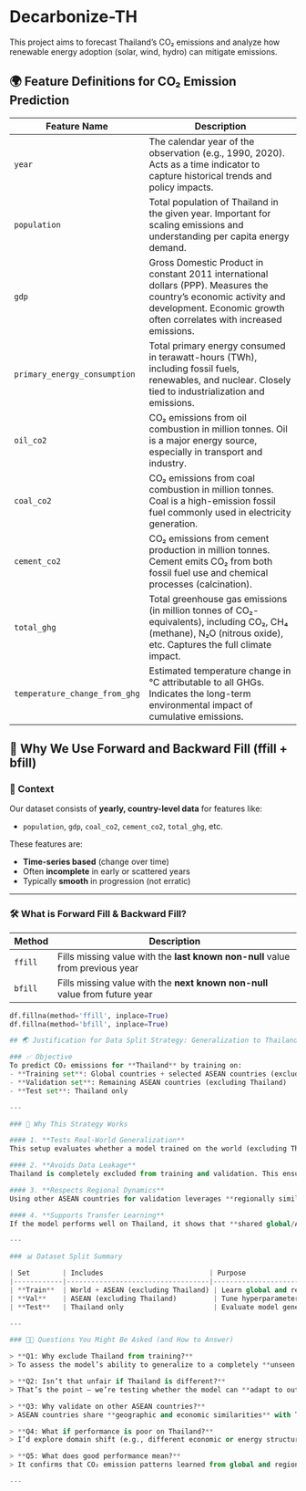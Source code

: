 # Decarbonize-TH

This project aims to forecast Thailand’s CO₂ emissions and analyze how renewable energy adoption (solar, wind, hydro) can mitigate emissions.


## 🌍 Feature Definitions for CO₂ Emission Prediction

| **Feature Name**                  | **Description** |
|----------------------------------|------------------|
| `year`                           | The calendar year of the observation (e.g., 1990, 2020). Acts as a time indicator to capture historical trends and policy impacts. |
| `population`                     | Total population of Thailand in the given year. Important for scaling emissions and understanding per capita energy demand. |
| `gdp`                            | Gross Domestic Product in constant 2011 international dollars (PPP). Measures the country’s economic activity and development. Economic growth often correlates with increased emissions. |
| `primary_energy_consumption`     | Total primary energy consumed in terawatt-hours (TWh), including fossil fuels, renewables, and nuclear. Closely tied to industrialization and emissions. |
| `oil_co2`                        | CO₂ emissions from oil combustion in million tonnes. Oil is a major energy source, especially in transport and industry. |
| `coal_co2`                       | CO₂ emissions from coal combustion in million tonnes. Coal is a high-emission fossil fuel commonly used in electricity generation. |
| `cement_co2`                     | CO₂ emissions from cement production in million tonnes. Cement emits CO₂ from both fossil fuel use and chemical processes (calcination). |
| `total_ghg`                      | Total greenhouse gas emissions (in million tonnes of CO₂-equivalents), including CO₂, CH₄ (methane), N₂O (nitrous oxide), etc. Captures the full climate impact. |
| `temperature_change_from_ghg`    | Estimated temperature change in °C attributable to all GHGs. Indicates the long-term environmental impact of cumulative emissions. |


## 🧼 Why We Use Forward and Backward Fill (ffill + bfill)

### 📌 Context
Our dataset consists of **yearly, country-level data** for features like:

- `population`, `gdp`, `coal_co2`, `cement_co2`, `total_ghg`, etc.

These features are:
- **Time-series based** (change over time)
- Often **incomplete** in early or scattered years
- Typically **smooth** in progression (not erratic)

---

### 🛠 What is Forward Fill & Backward Fill?

| Method        | Description |
|---------------|-------------|
| `ffill`       | Fills missing value with the **last known non-null** value from previous year |
| `bfill`       | Fills missing value with the **next known non-null** value from future year |

```python
df.fillna(method='ffill', inplace=True)
df.fillna(method='bfill', inplace=True)

## 🌏 Justification for Data Split Strategy: Generalization to Thailand

### ✅ Objective
To predict CO₂ emissions for **Thailand** by training on:
- **Training set**: Global countries + selected ASEAN countries (excluding Thailand)
- **Validation set**: Remaining ASEAN countries (excluding Thailand)
- **Test set**: Thailand only

---

### 🧠 Why This Strategy Works

#### 1. **Tests Real-World Generalization**
This setup evaluates whether a model trained on the world (excluding Thailand) can generalize to an **unseen target country**. It simulates deployment where we don’t have training data for the country of interest.

#### 2. **Avoids Data Leakage**
Thailand is completely excluded from training and validation. This ensures a **clean, unbiased evaluation**.

#### 3. **Respects Regional Dynamics**
Using other ASEAN countries for validation leverages **regionally similar patterns** (e.g., climate, energy use) while still keeping Thailand out.

#### 4. **Supports Transfer Learning**
If the model performs well on Thailand, it shows that **shared global/ASEAN dynamics** are sufficient to generalize. If not, it may signal the need for **domain-specific tuning**.

---

### 📊 Dataset Split Summary

| Set        | Includes                          | Purpose                              |
|------------|-----------------------------------|--------------------------------------|
| **Train**  | World + ASEAN (excluding Thailand) | Learn global and regional patterns   |
| **Val**    | ASEAN (excluding Thailand)         | Tune hyperparameters regionally      |
| **Test**   | Thailand only                      | Evaluate model generalization        |

---

### 🧑‍🏫 Questions You Might Be Asked (and How to Answer)

> **Q1: Why exclude Thailand from training?**  
> To assess the model’s ability to generalize to a completely **unseen target**. It simulates a real-world scenario where we deploy the model on a new country.

> **Q2: Isn’t that unfair if Thailand is different?**  
> That’s the point — we’re testing whether the model can **adapt to outliers or domain shifts**. If performance drops, it reveals that Thailand may require **custom tuning**.

> **Q3: Why validate on other ASEAN countries?**  
> ASEAN countries share **geographic and economic similarities** with Thailand. They provide useful validation feedback while preserving Thailand’s isolation.

> **Q4: What if performance is poor on Thailand?**  
> I’d explore domain shift (e.g., different economic or energy structure), and possibly fine-tune with **limited Thailand data** or explore **domain adaptation** techniques.

> **Q5: What does good performance mean?**  
> It confirms that CO₂ emission patterns learned from global and regional data are **general enough** to apply to Thailand. This supports **cross-country generalizability**.

---
